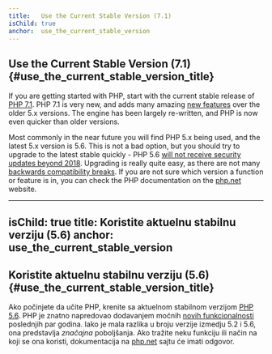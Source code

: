 ```yaml
---
title:   Use the Current Stable Version (7.1)
isChild: true
anchor:  use_the_current_stable_version
---
```


## Use the Current Stable Version (7.1) {#use_the_current_stable_version_title}

If you are getting started with PHP, start with the current stable release of [PHP 7.1][php-release]. PHP 7.1 is very
new, and adds many amazing [new features](#language_highlights) over the older 5.x versions. The engine has been largely re-written, and PHP is now even quicker than older versions.

Most commonly in the near future you will find PHP 5.x being used, and the latest 5.x version is 5.6. This is not a bad option, but you should try to upgrade to the latest stable quickly - PHP 5.6 [will not receive security updates beyond 2018](http://php.net/supported-versions.php).  Upgrading is really quite easy, as there are not many [backwards compatibility breaks][php71-bc]. If you are not sure which version a function or feature is in, you can check the PHP documentation on the [php.net][php-docs] website.

[php-release]: http://php.net/downloads.php
[php-docs]: http://php.net/manual/
[php71-bc]: http://php.net/manual/migration71.incompatible.php
---
isChild: true
title: Koristite aktuelnu stabilnu verziju (5.6)
anchor: use_the_current_stable_version
---

## Koristite aktuelnu stabilnu verziju (5.6) {#use_the_current_stable_version_title}

Ako počinjete da učite PHP, krenite sa aktuelnom stabilnom verzijom [PHP 5.6][php-release].
PHP je znatno napredovao dodavanjem moćnih [novih funkcionalnosti](#language_highlights) poslednjih par godina.
Iako je mala razlika u broju verzije izmedju 5.2 i 5.6, ona predstavlja _značajna_ poboljšanja. Ako tražite
neku funkciju ili način na koji se ona koristi, dokumentacija na [php.net][php-docs] sajtu će imati odgovor.

[php-release]: http://www.php.net/downloads.php
[php-docs]: http://www.php.net/manual/en/
